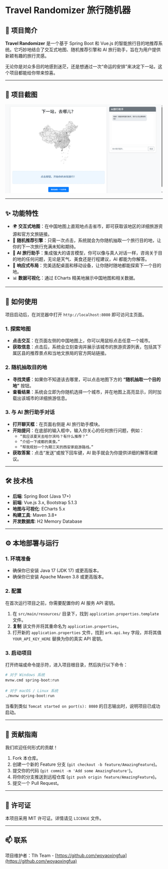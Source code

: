 # Travel Randomizer 旅行随机器

## 📖 项目简介

**Travel Randomizer** 是一个基于 Spring Boot 和 Vue.js 的智能旅行目的地推荐系统。它巧妙地结合了交互式地图、随机推荐引擎和 AI 旅行助手，旨在为用户提供新颖有趣的旅行灵感。

无论你是对众多目的地感到迷茫，还是想通过一次“命运的安排”来决定下一站，这个项目都能给你带来惊喜。

---

## 📸 项目截图

![项目截图](1.png)

---

## ✨ 功能特性

-   🌍 **交互式地图**：在中国地图上直观地点击省市，即可获取该地区的详细旅游资源和官方文旅链接。
-   🎲 **随机推荐引擎**：只需一次点击，系统就会为你随机抽取一个旅行目的地，让你的下一次旅行充满未知和期待。
-   💬 **AI 旅行助手**：集成强大的语言模型，你可以像与真人对话一样，咨询关于目的地的任何问题，无论是天气、美食还是行程建议，AI 都能为你解答。
-   📱 **响应式布局**：完美适配桌面和移动设备，让你随时随地都能探索下一个目的地。
-   📊 **数据可视化**：通过 ECharts 精美地展示中国地图和相关数据。

---

## 🚀 如何使用

项目启动后，在浏览器中打开 `http://localhost:8080` 即可访问主页面。

### 1. 探索地图

-   **点击交互**：在页面左侧的中国地图上，你可以用鼠标点击任意一个城市。
-   **获取信息**：点击后，系统会立刻查询并展示该城市的旅游资源列表，包括其下属区县的推荐景点和当地文旅局的官方网站链接。

### 2. 随机抽取目的地

-   **寻找灵感**：如果你不知道该去哪里，可以点击地图下方的 **“随机抽取一个目的地”** 按钮。
-   **查看结果**：系统会立即为你随机选择一个城市，并在地图上高亮显示，同时加载出该城市的详细旅游信息。

### 3. 与 AI 旅行助手对话

-   **打开聊天框**：在页面右侧是 AI 旅行助手模块。
-   **开始提问**：在底部的输入框中，输入你关心的任何旅行问题，例如：
    -   `“我应该夏天去哈尔滨吗？有什么推荐？”`
    -   `“介绍一下成都的美食。”`
    -   `“帮我规划一个为期三天的西安家庭游路线。”`
-   **获取答案**：点击“发送”或按下回车键，AI 助手就会为你提供详细的解答和建议。

---

## 🛠️ 技术栈

-   **后端**: Spring Boot (Java 17+)
-   **前端**: Vue.js 3.x, Bootstrap 5.1.3
-   **地图与可视化**: ECharts 5.x
-   **构建工具**: Maven 3.8+
-   **开发数据库**: H2 Memory Database

---

## ⚙️ 本地部署与运行

### 1. 环境准备

-   确保你已安装 Java 17 (JDK 17) 或更高版本。
-   确保你已安装 Apache Maven 3.8 或更高版本。

### 2. 配置

在首次运行项目之前，你需要配置你的 AI 服务 API 密钥。

1.  在 `src/main/resources/` 目录下，找到 `application.properties.template` 文件。
2.  **复制** 该文件并将其重命名为 `application.properties`。
3.  打开新的 `application.properties` 文件，找到 `ark.api.key` 字段，并将其值 `YOUR_API_KEY_HERE` 替换为你的真实 API 密钥。

### 3. 启动项目

打开终端或命令提示符，进入项目根目录，然后执行以下命令：

```bash
# 对于 Windows 系统
mvnw.cmd spring-boot:run

# 对于 macOS / Linux 系统
./mvnw spring-boot:run
```

当看到类似 `Tomcat started on port(s): 8080` 的日志输出时，说明项目已成功启动。

---

## 🤝 贡献指南

我们欢迎任何形式的贡献！

1.  Fork 本仓库。
2.  创建一个新的 Feature 分支 (`git checkout -b feature/AmazingFeature`)。
3.  提交你的代码 (`git commit -m 'Add some AmazingFeature'`)。
4.  将你的分支推送到远程仓库 (`git push origin feature/AmazingFeature`)。
5.  提交一个 Pull Request。

---

## 📄 许可证

本项目采用 MIT 许可证。详情请见 `LICENSE` 文件。

---

## 📫 联系

项目维护者：Tlh Team - [https://github.com/woyaoxingfua](https://github.com/woyaoxingfua)
